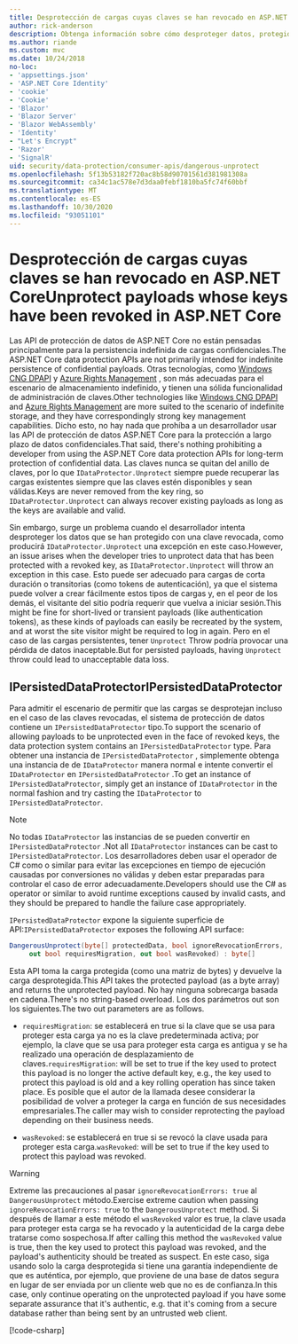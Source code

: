 ```yaml
---
title: Desprotección de cargas cuyas claves se han revocado en ASP.NET Core
author: rick-anderson
description: Obtenga información sobre cómo desproteger datos, protegidos con claves que se han revocado, en una aplicación ASP.NET Core.
ms.author: riande
ms.custom: mvc
ms.date: 10/24/2018
no-loc:
- 'appsettings.json'
- 'ASP.NET Core Identity'
- 'cookie'
- 'Cookie'
- 'Blazor'
- 'Blazor Server'
- 'Blazor WebAssembly'
- 'Identity'
- "Let's Encrypt"
- 'Razor'
- 'SignalR'
uid: security/data-protection/consumer-apis/dangerous-unprotect
ms.openlocfilehash: 5f13b53182f720ac8b58d90701561d381981308a
ms.sourcegitcommit: ca34c1ac578e7d3daa0febf1810ba5fc74f60bbf
ms.translationtype: MT
ms.contentlocale: es-ES
ms.lasthandoff: 10/30/2020
ms.locfileid: "93051101"
---
```

# <a name="unprotect-payloads-whose-keys-have-been-revoked-in-aspnet-core"></a><span data-ttu-id="a6f2f-103">Desprotección de cargas cuyas claves se han revocado en ASP.NET Core</span><span class="sxs-lookup"><span data-stu-id="a6f2f-103">Unprotect payloads whose keys have been revoked in ASP.NET Core</span></span>

<a name="data-protection-consumer-apis-dangerous-unprotect"></a>

<span data-ttu-id="a6f2f-104">Las API de protección de datos de ASP.NET Core no están pensadas principalmente para la persistencia indefinida de cargas confidenciales.</span><span class="sxs-lookup"><span data-stu-id="a6f2f-104">The ASP.NET Core data protection APIs are not primarily intended for indefinite persistence of confidential payloads.</span></span> <span data-ttu-id="a6f2f-105">Otras tecnologías, como [Windows CNG DPAPI](/windows/win32/seccng/cng-dpapi) y [Azure Rights Management](/rights-management/) , son más adecuadas para el escenario de almacenamiento indefinido, y tienen una sólida funcionalidad de administración de claves.</span><span class="sxs-lookup"><span data-stu-id="a6f2f-105">Other technologies like [Windows CNG DPAPI](/windows/win32/seccng/cng-dpapi) and [Azure Rights Management](/rights-management/) are more suited to the scenario of indefinite storage, and they have correspondingly strong key management capabilities.</span></span> <span data-ttu-id="a6f2f-106">Dicho esto, no hay nada que prohíba a un desarrollador usar las API de protección de datos ASP.NET Core para la protección a largo plazo de datos confidenciales.</span><span class="sxs-lookup"><span data-stu-id="a6f2f-106">That said, there's nothing prohibiting a developer from using the ASP.NET Core data protection APIs for long-term protection of confidential data.</span></span> <span data-ttu-id="a6f2f-107">Las claves nunca se quitan del anillo de claves, por lo que `IDataProtector.Unprotect` siempre puede recuperar las cargas existentes siempre que las claves estén disponibles y sean válidas.</span><span class="sxs-lookup"><span data-stu-id="a6f2f-107">Keys are never removed from the key ring, so `IDataProtector.Unprotect` can always recover existing payloads as long as the keys are available and valid.</span></span>

<span data-ttu-id="a6f2f-108">Sin embargo, surge un problema cuando el desarrollador intenta desproteger los datos que se han protegido con una clave revocada, como producirá `IDataProtector.Unprotect` una excepción en este caso.</span><span class="sxs-lookup"><span data-stu-id="a6f2f-108">However, an issue arises when the developer tries to unprotect data that has been protected with a revoked key, as `IDataProtector.Unprotect` will throw an exception in this case.</span></span> <span data-ttu-id="a6f2f-109">Esto puede ser adecuado para cargas de corta duración o transitorias (como tokens de autenticación), ya que el sistema puede volver a crear fácilmente estos tipos de cargas y, en el peor de los demás, el visitante del sitio podría requerir que vuelva a iniciar sesión.</span><span class="sxs-lookup"><span data-stu-id="a6f2f-109">This might be fine for short-lived or transient payloads (like authentication tokens), as these kinds of payloads can easily be recreated by the system, and at worst the site visitor might be required to log in again.</span></span> <span data-ttu-id="a6f2f-110">Pero en el caso de las cargas persistentes, tener `Unprotect` Throw podría provocar una pérdida de datos inaceptable.</span><span class="sxs-lookup"><span data-stu-id="a6f2f-110">But for persisted payloads, having `Unprotect` throw could lead to unacceptable data loss.</span></span>

## <a name="ipersisteddataprotector"></a><span data-ttu-id="a6f2f-111">IPersistedDataProtector</span><span class="sxs-lookup"><span data-stu-id="a6f2f-111">IPersistedDataProtector</span></span>

<span data-ttu-id="a6f2f-112">Para admitir el escenario de permitir que las cargas se desprotejan incluso en el caso de las claves revocadas, el sistema de protección de datos contiene un `IPersistedDataProtector` tipo.</span><span class="sxs-lookup"><span data-stu-id="a6f2f-112">To support the scenario of allowing payloads to be unprotected even in the face of revoked keys, the data protection system contains an `IPersistedDataProtector` type.</span></span> <span data-ttu-id="a6f2f-113">Para obtener una instancia de `IPersistedDataProtector` , simplemente obtenga una instancia de de `IDataProtector` manera normal e intente convertir el `IDataProtector` en `IPersistedDataProtector` .</span><span class="sxs-lookup"><span data-stu-id="a6f2f-113">To get an instance of `IPersistedDataProtector`, simply get an instance of `IDataProtector` in the normal fashion and try casting the `IDataProtector` to `IPersistedDataProtector`.</span></span>

> [!NOTE]
> <span data-ttu-id="a6f2f-114">No todas `IDataProtector` las instancias de se pueden convertir en `IPersistedDataProtector` .</span><span class="sxs-lookup"><span data-stu-id="a6f2f-114">Not all `IDataProtector` instances can be cast to `IPersistedDataProtector`.</span></span> <span data-ttu-id="a6f2f-115">Los desarrolladores deben usar el operador de C# como o similar para evitar las excepciones en tiempo de ejecución causadas por conversiones no válidas y deben estar preparadas para controlar el caso de error adecuadamente.</span><span class="sxs-lookup"><span data-stu-id="a6f2f-115">Developers should use the C# as operator or similar to avoid runtime exceptions caused by invalid casts, and they should be prepared to handle the failure case appropriately.</span></span>

<span data-ttu-id="a6f2f-116">`IPersistedDataProtector` expone la siguiente superficie de API:</span><span class="sxs-lookup"><span data-stu-id="a6f2f-116">`IPersistedDataProtector` exposes the following API surface:</span></span>

```csharp
DangerousUnprotect(byte[] protectedData, bool ignoreRevocationErrors,
     out bool requiresMigration, out bool wasRevoked) : byte[]
```

<span data-ttu-id="a6f2f-117">Esta API toma la carga protegida (como una matriz de bytes) y devuelve la carga desprotegida.</span><span class="sxs-lookup"><span data-stu-id="a6f2f-117">This API takes the protected payload (as a byte array) and returns the unprotected payload.</span></span> <span data-ttu-id="a6f2f-118">No hay ninguna sobrecarga basada en cadena.</span><span class="sxs-lookup"><span data-stu-id="a6f2f-118">There's no string-based overload.</span></span> <span data-ttu-id="a6f2f-119">Los dos parámetros out son los siguientes.</span><span class="sxs-lookup"><span data-stu-id="a6f2f-119">The two out parameters are as follows.</span></span>

* <span data-ttu-id="a6f2f-120">`requiresMigration`: se establecerá en true si la clave que se usa para proteger esta carga ya no es la clave predeterminada activa; por ejemplo, la clave que se usa para proteger esta carga es antigua y se ha realizado una operación de desplazamiento de claves.</span><span class="sxs-lookup"><span data-stu-id="a6f2f-120">`requiresMigration`: will be set to true if the key used to protect this payload is no longer the active default key, e.g., the key used to protect this payload is old and a key rolling operation has since taken place.</span></span> <span data-ttu-id="a6f2f-121">Es posible que el autor de la llamada desee considerar la posibilidad de volver a proteger la carga en función de sus necesidades empresariales.</span><span class="sxs-lookup"><span data-stu-id="a6f2f-121">The caller may wish to consider reprotecting the payload depending on their business needs.</span></span>

* <span data-ttu-id="a6f2f-122">`wasRevoked`: se establecerá en true si se revocó la clave usada para proteger esta carga.</span><span class="sxs-lookup"><span data-stu-id="a6f2f-122">`wasRevoked`: will be set to true if the key used to protect this payload was revoked.</span></span>

>[!WARNING]
> <span data-ttu-id="a6f2f-123">Extreme las precauciones al pasar `ignoreRevocationErrors: true` al `DangerousUnprotect` método.</span><span class="sxs-lookup"><span data-stu-id="a6f2f-123">Exercise extreme caution when passing `ignoreRevocationErrors: true` to the `DangerousUnprotect` method.</span></span> <span data-ttu-id="a6f2f-124">Si después de llamar a este método el `wasRevoked` valor es true, la clave usada para proteger esta carga se ha revocado y la autenticidad de la carga debe tratarse como sospechosa.</span><span class="sxs-lookup"><span data-stu-id="a6f2f-124">If after calling this method the `wasRevoked` value is true, then the key used to protect this payload was revoked, and the payload's authenticity should be treated as suspect.</span></span> <span data-ttu-id="a6f2f-125">En este caso, siga usando solo la carga desprotegida si tiene una garantía independiente de que es auténtica, por ejemplo, que proviene de una base de datos segura en lugar de ser enviada por un cliente web que no es de confianza.</span><span class="sxs-lookup"><span data-stu-id="a6f2f-125">In this case, only continue operating on the unprotected payload if you have some separate assurance that it's authentic, e.g. that it's coming from a secure database rather than being sent by an untrusted web client.</span></span>

[!code-csharp[](dangerous-unprotect/samples/dangerous-unprotect.cs)]
